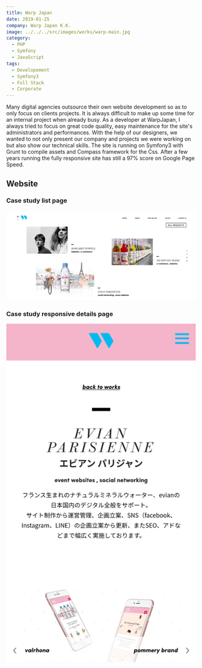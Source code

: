 ```yaml
---
title: Warp Japan
date: 2019-01-25
company: Warp Japan K.K.
image: ../../../src/images/works/warp-main.jpg
category:
  - PHP
  - Symfony
  - JavaScript
tags:
  - Developement
  - Symfony3
  - Full Stack
  - Corporate
---
```


Many digital agencies outsource their own website development so as to only focus on clients projects. It is always difficult to make up some time for an internal project when already busy. As a developer at WarpJapan, I always tried to focus on great code quality, easy maintenance for the site's administrators and performances. With the help of our designers, we wanted to not only present our company and projects we were working on but also show our technical skills. The site is running on Symfony3 with Grunt to compile assets and Compass framework for the Css. After a few years running the fully responsive site has still a 97% score on Google Page Speed.

## Website

### Case study list page

![Case study list page](./Warp_01.jpg)

### Case study responsive details page

![Case study responsive details page](./Warp_03.jpg)
